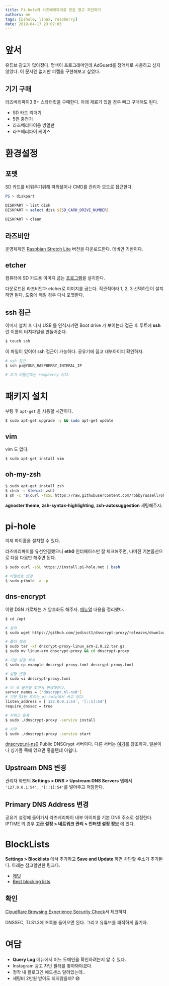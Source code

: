 ```yaml
---
title: Pi-hole과 라즈베리파이로 모든 광고 차단하기
authors: me
tags: [pihole, linux, raspberry]
date: 2019-04-17 23:07:03
---
```


# 앞서

유튜브 광고가 많아졌다. 명색이 프로그래머인데 AdGuard를 정액제로 사용하고 싶지 않았다.
이 문서엔 없지만 피캡을 구현해보고 싶었다.

## 기기 구매

라즈베리파이3 B+ 스타터킷을 구매한다. 아래 재료가 있을 경우 빼고 구매해도 된다.

- SD 카드 리더기
- 5핀 충전기
- 라즈베리파이용 방열판
- 라즈베리파이 케이스

# 환경설정

## 포맷

SD 카드를 비워주기위해 파워쉘이나 CMD를 관리자 모드로 접근한다.

```ps1
PS > diskpart

DISKPART > list disk
DISKPART > select disk ${SD_CARD_DRIVE_NUMBER}

DISKPART > clean
```

## 라즈비안

운영체제인 [Raspbian Stretch Lite](https://www.raspberrypi.org/downloads/raspbian/) 버전을 다운로드한다.
데비안 기반이다.

## etcher

컴퓨터에 SD 카드용 이미지 굽는 [프로그램](https://github.com/balena-io/etcher)을 설치한다.

다운로드된 라즈비안과 etcher로 이미지를 굽는다.
직관적이라 1, 2, 3 선택하듯이 설치하면 된다.
도중에 깨질 경우 다시 포맷한다.

## ssh 접근

이미지 설치 후 다시 USB 를 인식시키면 Boot drive 가 보이는데 접근 후 루트에 **ssh** 란 이름의 터치파일을 만들어준다.

```bash
$ touch ssh
```

이 파일이 있어야 ssh 접근이 가능하다. 공유기에 꼽고 내부아이피 확인하자.

```bash
# ssh 접근
$ ssh pi@YOUR_RASPBERRY_INTERAL_IP

# 초기 비밀번호는 raspberry 이다.
```

# 패키지 설치

부팅 후 `apt-get` 을 사용할 시간이다.

```bash
$ sudo apt-get upgrade -y && sudo apt-get update
```

## vim

vim 도 없다.

```bash
$ sudo apt-get install vim
```

## oh-my-zsh

```bash
$ sudo apt-get install zsh
$ chsh -s $(which zsh)
$ sh -c "$(curl -fsSL https://raw.githubusercontent.com/robbyrussell/oh-my-zsh/master/tools/install.sh)"
```

**agnoster theme**, **zsh-syntax-highlighting**, **zsh-autosuggestion** 세팅해주자.

# pi-hole

이제 파이홀을 설치할 수 있다.

라즈베리파이를 유선연결했으니 **eth0** 인터페이스만 잘 체크해주면, 나머진 기본옵션으로 다음 다음만 해주면 된다.

```bash
$ sudo curl -sSL https://install.pi-hole.net | bash

# 비밀번호 변경
$ sudo pihole -a -p
```

## dns-encrypt

이왕 DSN 가로채는 거 암호화도 해주자.
[매뉴얼](https://github.com/pi-hole/pi-hole/wiki/DNSCrypt-2.0) 내용을 정리했다.

```bash
$ cd /opt

# 설치
$ sudo wget https://github.com/jedisct1/dnscrypt-proxy/releases/download/2.0.22/dnscrypt-proxy-linux_arm-2.0.22.tar.gz

# 폴더 생성
$ sudo tar -xf dnscrypt-proxy-linux_arm-2.0.22.tar.gz
$ sudo mv linux-arm dnscrypt-proxy && cd dnscrypt-proxy

# 기본 설정 복사
$ sudo cp example-dnscrypt-proxy.toml dnscrypt-proxy.toml

# 설정 변경
$ sudo vi dnscrypt-proxy.toml

# 이 세 옵션을 찾아서 변경해준다.
server_names = ['dnscrypt.nl-ns0']
# 기본 53번 포트는 pi-hole에서 쓰고 있다.
listen_address = ['127.0.0.1:54', '[::1]:54']
require_dnssec = true

# 서비스 등록
$ sudo ./dnscrypt-proxy -service install

# 시작
$ sudo ./dnscrypt-proxy -service start

```

[dnscrypt.nl-ns0](https://dnscrypt.nl/) Public DNSCrypt 서버이다.
다른 서버는 [여기](https://github.com/dyne/dnscrypt-proxy/blob/master/dnscrypt-resolvers.csv)를 참조하자. 일본이나 싱가폴 쪽에 있으면 좋을텐데 아쉽다.

## Upstream DNS 변경

관리자 화면의 **Settings > DNS > Upstream DNS Servers** 탭에서 `'127.0.0.1:54', '[::1]:54'`를 넣어주고 저장한다.

## Primary DNS Address 변경

공유기 설정에 들어가서 라즈베리파이 내부 아이피를 기본 DNS 주소로 설정한다.
IPTIME 의 경우 **고급 설정 > 네트워크 관리 > 인터넷 설정 정보** 에 있다.

# BlockLists

**Settings > Blocklists** 에서 추가하고 **Save and Update** 하면 차단할 주소가 추가된다. 아래는 참고할만한 링크다.

- [레딧](https://www.reddit.com/r/pihole/comments/9oekfe/good_blocklists_for_pihole/)
- [Best blocking lists](https://discourse.pi-hole.net/t/update-the-best-blocking-lists-for-the-pi-hole-alternative-dns-servers-2019/13620)

## 확인

[Cloudflare Browsing Experience Security Check](https://www.cloudflare.com/ssl/encrypted-sni/)서 체크하자.

DNSSEC, TLS1.3에 초록불 들어오면 된다.
그리고 유튜브를 쾌적하게 즐기자.

# 여담

- **Query Log** 메뉴에서 어느 도메인을 확인하려는지 알 수 있다.
- Instagram 광고 차단 필터를 찾아봐야겠다.
- 정작 내 블로그엔 애드센스 달려있는데..
- 세팅비 2만원 받아도 되지않을까? :smile:
